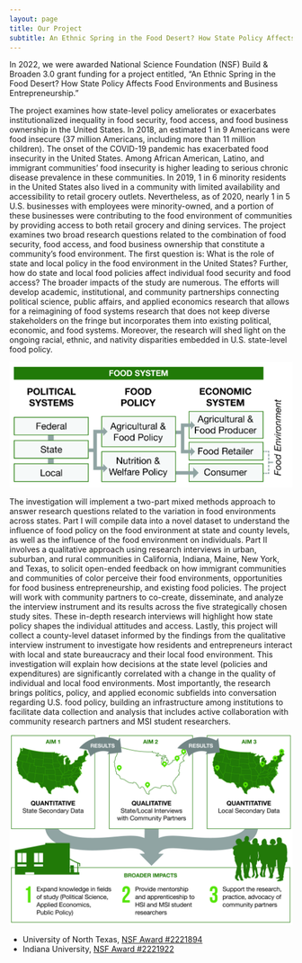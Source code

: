 ```yaml
---
layout: page
title: Our Project
subtitle: An Ethnic Spring in the Food Desert? How State Policy Affects Food Environments and Business Entrepreneurship
---
```


In 2022, we were awarded National Science Foundation (NSF) Build & Broaden 3.0 grant funding for a project entitled, “An Ethnic Spring in the Food Desert? How State Policy Affects Food Environments and Business Entrepreneurship.”

The project examines how state-level policy ameliorates or exacerbates institutionalized inequality in food security, food access, and food business ownership in the United States. In 2018, an estimated 1 in 9 Americans were food insecure (37 million Americans, including more than 11 million children). The onset of the COVID-19 pandemic has exacerbated food insecurity in the United States. Among African American, Latino, and immigrant communities’ food insecurity is higher leading to serious chronic disease prevalence in these communities. In 2019, 1 in 6 minority residents in the United States also lived in a community with limited availability and accessibility to retail grocery outlets. Nevertheless, as of 2020, nearly 1 in 5 U.S. businesses with employees were minority-owned, and a portion of these businesses were contributing to the food environment of communities by providing access to both retail grocery and dining services. The project examines two broad research questions related to the combination of food security, food access, and food business ownership that constitute a community’s food environment. The first question is: What is the role of state and local policy in the food environment in the United States? Further, how do state and local food policies affect individual food security and food access? The broader impacts of the study are numerous. The efforts will develop academic, institutional, and community partnerships connecting political science, public affairs, and applied economics research that allows for a reimagining of food systems research that does not keep diverse stakeholders on the fringe but incorporates them into existing political, economic, and food systems. Moreover, the research will shed light on the ongoing racial, ethnic, and nativity disparities embedded in U.S. state-level food policy.

![Food system diagram](/assets/img/ProjectFig1.jpg)

The investigation will implement a two-part mixed methods approach to answer research questions related to the variation in food environments across states. Part I will compile data into a novel dataset to understand the influence of food policy on the food environment at state and county levels, as well as the influence of the food environment on individuals. Part II involves a qualitative approach using research interviews in urban, suburban, and rural communities in California, Indiana, Maine, New York, and Texas, to solicit open-ended feedback on how immigrant communities and communities of color perceive their food environments, opportunities for food business entrepreneurship, and existing food policies. The project will work with community partners to co-create, disseminate, and analyze the interview instrument and its results across the five strategically chosen study sites. These in-depth research interviews will highlight how state policy shapes the individual attitudes and access. Lastly, this project will collect a county-level dataset informed by the findings from the qualitative interview instrument to investigate how residents and entrepreneurs interact with local and state bureaucracy and their local food environment. This investigation will explain how decisions at the state level (policies and expenditures) are significantly correlated with a change in the quality of individual and local food environments. Most importantly, the research brings politics, policy, and applied economic subfields into conversation regarding U.S. food policy, building an infrastructure among institutions to facilitate data collection and analysis that includes active collaboration with community research partners and MSI student researchers.

![Project flow diagram](/assets/img/ProjectFig2.jpg)

- University of North Texas, [NSF Award #2221894](https://www.nsf.gov/awardsearch/showAward?AWD_ID=2221894&HistoricalAwards=false)
- Indiana University, [NSF Award #2221922](https://www.nsf.gov/awardsearch/showAward?AWD_ID=2221922&HistoricalAwards=false)
